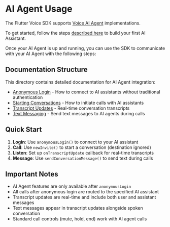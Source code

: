 # AI Agent Usage

The Flutter Voice SDK supports [Voice AI Agent](https://telnyx.com/products/voice-ai-agents) implementations. 

To get started, follow the steps [described here](https://telnyx.com/resources/ai-assistant-builder) to build your first AI Assistant. 

Once your AI Agent is up and running, you can use the SDK to communicate with your AI Agent with the following steps:

## Documentation Structure

This directory contains detailed documentation for AI Agent integration:

- [Anonymous Login](https://developers.telnyx.com/development/webrtc/flutter-sdk/ai-agent/anonymous-login) - How to connect to AI assistants without traditional authentication
- [Starting Conversations](https://developers.telnyx.com/development/webrtc/flutter-sdk/ai-agent/starting-conversations) - How to initiate calls with AI assistants
- [Transcript Updates](https://developers.telnyx.com/development/webrtc/flutter-sdk/ai-agent/transcript-updates) - Real-time conversation transcripts
- [Text Messaging](https://developers.telnyx.com/development/webrtc/flutter-sdk/ai-agent/text-messaging) - Send text messages to AI agents during calls

## Quick Start

1. **Login**: Use `anonymousLogin()` to connect to your AI assistant
2. **Call**: Use `newInvite()` to start a conversation (destination ignored)
3. **Listen**: Set up `onTranscriptUpdate` callback for real-time transcripts
4. **Message**: Use `sendConversationMessage()` to send text during calls

## Important Notes

- AI Agent features are only available after `anonymousLogin`
- All calls after anonymous login are routed to the specified AI assistant
- Transcript updates are real-time and include both user and assistant messages
- Text messages appear in transcript updates alongside spoken conversation
- Standard call controls (mute, hold, end) work with AI agent calls
